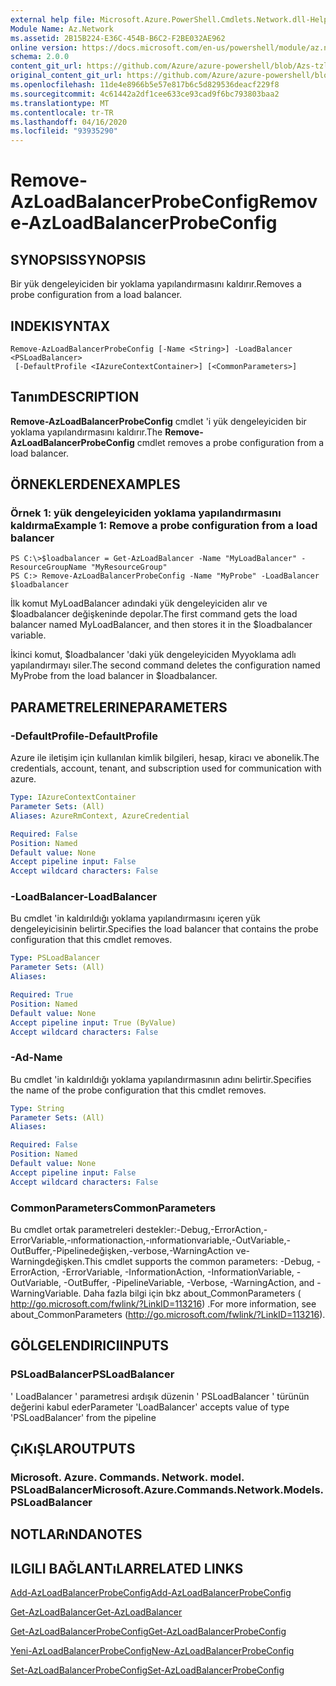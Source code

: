 ```yaml
---
external help file: Microsoft.Azure.PowerShell.Cmdlets.Network.dll-Help.xml
Module Name: Az.Network
ms.assetid: 2B15B224-E36C-454B-B6C2-F2BE032AE962
online version: https://docs.microsoft.com/en-us/powershell/module/az.network/remove-azloadbalancerprobeconfig
schema: 2.0.0
content_git_url: https://github.com/Azure/azure-powershell/blob/Azs-tzl/src/Network/Network/help/Remove-AzLoadBalancerProbeConfig.md
original_content_git_url: https://github.com/Azure/azure-powershell/blob/Azs-tzl/src/Network/Network/help/Remove-AzLoadBalancerProbeConfig.md
ms.openlocfilehash: 11de4e8966b5e57e817b6c5d829536deacf229f8
ms.sourcegitcommit: 4c61442a2df1cee633ce93cad9f6bc793803baa2
ms.translationtype: MT
ms.contentlocale: tr-TR
ms.lasthandoff: 04/16/2020
ms.locfileid: "93935290"
---
```

# <span data-ttu-id="ecf67-101">Remove-AzLoadBalancerProbeConfig</span><span class="sxs-lookup"><span data-stu-id="ecf67-101">Remove-AzLoadBalancerProbeConfig</span></span>

## <span data-ttu-id="ecf67-102">SYNOPSIS</span><span class="sxs-lookup"><span data-stu-id="ecf67-102">SYNOPSIS</span></span>
<span data-ttu-id="ecf67-103">Bir yük dengeleyiciden bir yoklama yapılandırmasını kaldırır.</span><span class="sxs-lookup"><span data-stu-id="ecf67-103">Removes a probe configuration from a load balancer.</span></span>

## <span data-ttu-id="ecf67-104">INDEKI</span><span class="sxs-lookup"><span data-stu-id="ecf67-104">SYNTAX</span></span>

```
Remove-AzLoadBalancerProbeConfig [-Name <String>] -LoadBalancer <PSLoadBalancer>
 [-DefaultProfile <IAzureContextContainer>] [<CommonParameters>]
```

## <span data-ttu-id="ecf67-105">Tanım</span><span class="sxs-lookup"><span data-stu-id="ecf67-105">DESCRIPTION</span></span>
<span data-ttu-id="ecf67-106">**Remove-AzLoadBalancerProbeConfig** cmdlet 'i yük dengeleyiciden bir yoklama yapılandırmasını kaldırır.</span><span class="sxs-lookup"><span data-stu-id="ecf67-106">The **Remove-AzLoadBalancerProbeConfig** cmdlet removes a probe configuration from a load balancer.</span></span>

## <span data-ttu-id="ecf67-107">ÖRNEKLERDEN</span><span class="sxs-lookup"><span data-stu-id="ecf67-107">EXAMPLES</span></span>

### <span data-ttu-id="ecf67-108">Örnek 1: yük dengeleyiciden yoklama yapılandırmasını kaldırma</span><span class="sxs-lookup"><span data-stu-id="ecf67-108">Example 1: Remove a probe configuration from a load balancer</span></span>
```
PS C:\>$loadbalancer = Get-AzLoadBalancer -Name "MyLoadBalancer" -ResourceGroupName "MyResourceGroup"
PS C:> Remove-AzLoadBalancerProbeConfig -Name "MyProbe" -LoadBalancer $loadbalancer
```

<span data-ttu-id="ecf67-109">İlk komut MyLoadBalancer adındaki yük dengeleyiciden alır ve $loadbalancer değişkeninde depolar.</span><span class="sxs-lookup"><span data-stu-id="ecf67-109">The first command gets the load balancer named MyLoadBalancer, and then stores it in the $loadbalancer variable.</span></span>

<span data-ttu-id="ecf67-110">İkinci komut, $loadbalancer 'daki yük dengeleyiciden Myyoklama adlı yapılandırmayı siler.</span><span class="sxs-lookup"><span data-stu-id="ecf67-110">The second command deletes the configuration named MyProbe from the load balancer in $loadbalancer.</span></span>

## <span data-ttu-id="ecf67-111">PARAMETRELERINE</span><span class="sxs-lookup"><span data-stu-id="ecf67-111">PARAMETERS</span></span>

### <span data-ttu-id="ecf67-112">-DefaultProfile</span><span class="sxs-lookup"><span data-stu-id="ecf67-112">-DefaultProfile</span></span>
<span data-ttu-id="ecf67-113">Azure ile iletişim için kullanılan kimlik bilgileri, hesap, kiracı ve abonelik.</span><span class="sxs-lookup"><span data-stu-id="ecf67-113">The credentials, account, tenant, and subscription used for communication with azure.</span></span>

```yaml
Type: IAzureContextContainer
Parameter Sets: (All)
Aliases: AzureRmContext, AzureCredential

Required: False
Position: Named
Default value: None
Accept pipeline input: False
Accept wildcard characters: False
```

### <span data-ttu-id="ecf67-114">-LoadBalancer</span><span class="sxs-lookup"><span data-stu-id="ecf67-114">-LoadBalancer</span></span>
<span data-ttu-id="ecf67-115">Bu cmdlet 'in kaldırıldığı yoklama yapılandırmasını içeren yük dengeleyicisinin belirtir.</span><span class="sxs-lookup"><span data-stu-id="ecf67-115">Specifies the load balancer that contains the probe configuration that this cmdlet removes.</span></span>

```yaml
Type: PSLoadBalancer
Parameter Sets: (All)
Aliases: 

Required: True
Position: Named
Default value: None
Accept pipeline input: True (ByValue)
Accept wildcard characters: False
```

### <span data-ttu-id="ecf67-116">-Ad</span><span class="sxs-lookup"><span data-stu-id="ecf67-116">-Name</span></span>
<span data-ttu-id="ecf67-117">Bu cmdlet 'in kaldırıldığı yoklama yapılandırmasının adını belirtir.</span><span class="sxs-lookup"><span data-stu-id="ecf67-117">Specifies the name of the probe configuration that this cmdlet removes.</span></span>

```yaml
Type: String
Parameter Sets: (All)
Aliases: 

Required: False
Position: Named
Default value: None
Accept pipeline input: False
Accept wildcard characters: False
```

### <span data-ttu-id="ecf67-118">CommonParameters</span><span class="sxs-lookup"><span data-stu-id="ecf67-118">CommonParameters</span></span>
<span data-ttu-id="ecf67-119">Bu cmdlet ortak parametreleri destekler:-Debug,-ErrorAction,-ErrorVariable,-ınformationaction,-ınformationvariable,-OutVariable,-OutBuffer,-Pipelinedeğişken,-verbose,-WarningAction ve-Warningdeğişken.</span><span class="sxs-lookup"><span data-stu-id="ecf67-119">This cmdlet supports the common parameters: -Debug, -ErrorAction, -ErrorVariable, -InformationAction, -InformationVariable, -OutVariable, -OutBuffer, -PipelineVariable, -Verbose, -WarningAction, and -WarningVariable.</span></span> <span data-ttu-id="ecf67-120">Daha fazla bilgi için bkz about_CommonParameters ( http://go.microsoft.com/fwlink/?LinkID=113216) .</span><span class="sxs-lookup"><span data-stu-id="ecf67-120">For more information, see about_CommonParameters (http://go.microsoft.com/fwlink/?LinkID=113216).</span></span>

## <span data-ttu-id="ecf67-121">GÖLGELENDIRICI</span><span class="sxs-lookup"><span data-stu-id="ecf67-121">INPUTS</span></span>

### <span data-ttu-id="ecf67-122">PSLoadBalancer</span><span class="sxs-lookup"><span data-stu-id="ecf67-122">PSLoadBalancer</span></span>
<span data-ttu-id="ecf67-123">' LoadBalancer ' parametresi ardışık düzenin ' PSLoadBalancer ' türünün değerini kabul eder</span><span class="sxs-lookup"><span data-stu-id="ecf67-123">Parameter 'LoadBalancer' accepts value of type 'PSLoadBalancer' from the pipeline</span></span>

## <span data-ttu-id="ecf67-124">ÇıKıŞLAR</span><span class="sxs-lookup"><span data-stu-id="ecf67-124">OUTPUTS</span></span>

### <span data-ttu-id="ecf67-125">Microsoft. Azure. Commands. Network. model. PSLoadBalancer</span><span class="sxs-lookup"><span data-stu-id="ecf67-125">Microsoft.Azure.Commands.Network.Models.PSLoadBalancer</span></span>

## <span data-ttu-id="ecf67-126">NOTLARıNDA</span><span class="sxs-lookup"><span data-stu-id="ecf67-126">NOTES</span></span>

## <span data-ttu-id="ecf67-127">ILGILI BAĞLANTıLAR</span><span class="sxs-lookup"><span data-stu-id="ecf67-127">RELATED LINKS</span></span>

[<span data-ttu-id="ecf67-128">Add-AzLoadBalancerProbeConfig</span><span class="sxs-lookup"><span data-stu-id="ecf67-128">Add-AzLoadBalancerProbeConfig</span></span>](./Add-AzLoadBalancerProbeConfig.md)

[<span data-ttu-id="ecf67-129">Get-AzLoadBalancer</span><span class="sxs-lookup"><span data-stu-id="ecf67-129">Get-AzLoadBalancer</span></span>](./Get-AzLoadBalancer.md)

[<span data-ttu-id="ecf67-130">Get-AzLoadBalancerProbeConfig</span><span class="sxs-lookup"><span data-stu-id="ecf67-130">Get-AzLoadBalancerProbeConfig</span></span>](./Get-AzLoadBalancerProbeConfig.md)

[<span data-ttu-id="ecf67-131">Yeni-AzLoadBalancerProbeConfig</span><span class="sxs-lookup"><span data-stu-id="ecf67-131">New-AzLoadBalancerProbeConfig</span></span>](./New-AzLoadBalancerProbeConfig.md)

[<span data-ttu-id="ecf67-132">Set-AzLoadBalancerProbeConfig</span><span class="sxs-lookup"><span data-stu-id="ecf67-132">Set-AzLoadBalancerProbeConfig</span></span>](./Set-AzLoadBalancerProbeConfig.md)


